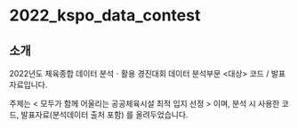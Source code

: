 # 2022_kspo_data_contest
## 소개

2022년도 체육종합 데이터 분석ㆍ활용 경진대회 데이터 분석부문 <대상> 코드 / 발표자료입니다.

주제는 < 모두가 함께 어울리는 공공체육시설 최적 입지 선정 > 이며, 분석 시 사용한 코드, 발표자료(분석데이터 출처 포함) 를 올려두었습니다.


